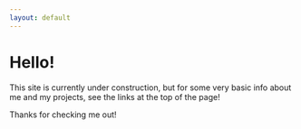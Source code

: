 ```yaml
---
layout: default
---
```

# Hello!

This site is currently under construction, but for some very basic info about me and my projects, see the links at the top of the page!

Thanks for checking me out!
